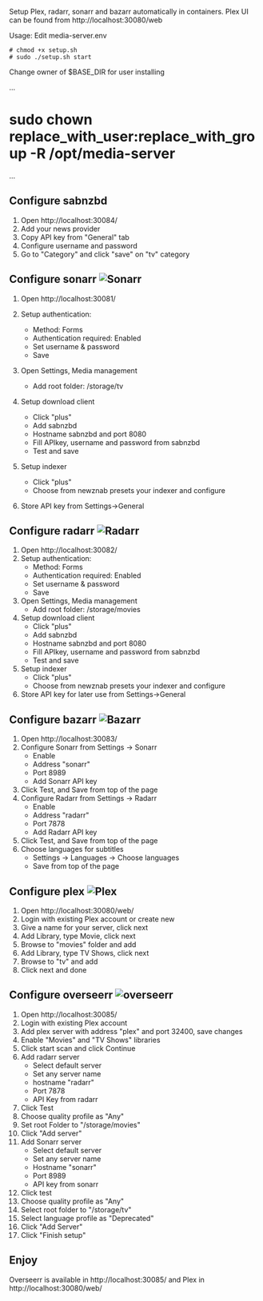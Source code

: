Setup Plex, radarr, sonarr and bazarr automatically in containers.
Plex UI can be found from http://localhost:30080/web

Usage:
Edit media-server.env
```
# chmod +x setup.sh
# sudo ./setup.sh start
```
Change owner of $BASE_DIR for user installing

...
# sudo chown replace_with_user:replace_with_group -R /opt/media-server
...

Configure sabnzbd
-----------------
1. Open http://localhost:30084/
2. Add your news provider
3. Copy API key from "General" tab
4. Configure username and password
5. Go to "Category" and click "save" on "tv" category


Configure sonarr ![Sonarr](https://avatars.githubusercontent.com/u/1082903?s=48&v=4)
----------------

1. Open http://localhost:30081/
2. Setup authentication:
   * Method: Forms
   * Authentication required: Enabled
   * Set username & password
   * Save
3. Open Settings, Media management
   * Add root folder: /storage/tv
4. Setup download client
   * Click "plus"
   * Add sabnzbd
   * Hostname sabnzbd and port 8080
   * Fill APIkey, username and password from sabnzbd
   * Test and save
5. Setup indexer
   * Click "plus"
   * Choose from newznab presets your indexer and configure

6. Store API key from Settings->General
  
Configure radarr ![Radarr](https://avatars.githubusercontent.com/u/25025331?s=48&v=4)
----------------

1. Open http://localhost:30082/
2. Setup authentication:
   * Method: Forms
   * Authentication required: Enabled
   * Set username & password
   * Save
3. Open Settings, Media management
   * Add root folder: /storage/movies
4. Setup download client
   * Click "plus"
   * Add sabnzbd
   * Hostname sabnzbd and port 8080
   * Fill APIkey, username and password from sabnzbd
   * Test and save
5. Setup indexer
   * Click "plus"
   * Choose from newznab presets your indexer and configure
6. Store API key for later use from Settings->General
     
Configure bazarr ![Bazarr](https://avatars.githubusercontent.com/u/44780843?s=200&v=4)
----------------

1. Open http://localhost:30083/
2. Configure Sonarr from Settings -> Sonarr
    * Enable
    * Address "sonarr"
    * Port 8989
    * Add Sonarr API key
3. Click Test, and Save from top of the page
4. Configure Radarr from Settings -> Radarr
    * Enable
    * Address "radarr"
    * Port 7878
    * Add Radarr API key
5. Click Test, and Save from top of the page
6. Choose languages for subtitles
    * Settings -> Languages -> Choose languages
    * Save from top of the page

Configure plex ![Plex](https://avatars.githubusercontent.com/u/324832?s=200&v=4)
---------------
1. Open http://localhost:30080/web/
2. Login with existing Plex account or create new
3. Give a name for your server, click next
4. Add Library, type Movie, click next
5. Browse to "movies" folder and add
6. Add Library, type TV Shows, click next
7. Browse to "tv" and add
8. Click next and done


Configure overseerr ![overseerr](https://overseerr.dev/_next/image?url=%2Fos_logo_filled.svg&w=96&q=75)
-------------------
1. Open http://localhost:30085/
2. Login with existing Plex account 
3. Add plex server with address "plex" and port 32400, save changes
4. Enable "Movies" and "TV Shows" libraries
5. Click start scan and click Continue
6. Add radarr server
    * Select default server
    * Set any server name
    * hostname "radarr"
    * Port 7878
    * API Key from radarr
7. Click Test
8. Choose quality profile as "Any"
9. Set root Folder to "/storage/movies"
10. Click "Add server"
11. Add Sonarr server
    * Select default server
    * Set any server name
    * Hostname "sonarr"
    * Port 8989
    * API key from sonarr 
12. Click test
13. Choose quality profile as "Any"
14. Select root folder to "/storage/tv"
15. Select language profile as "Deprecated"
16. Click "Add Server"
17. Click "Finish setup"


Enjoy
-----
Overseerr is available in http://localhost:30085/ and Plex in http://localhost:30080/web/

